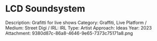 # LCD Soundsystem

Description: Grafitti for live shows
Category: Graffiti, Live
Platform / Medium: Street
Digi / IRL: IRL
Type: Artist
Approach: Ideas
Year: 2023
Attachment: 9380d87c-86a8-4646-9e65-7373c75171a8.png